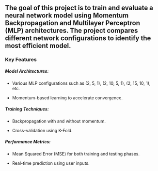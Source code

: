 ## The goal of this project is to train and evaluate a neural network model using Momentum Backpropagation and Multilayer Perceptron (MLP) architectures. The project compares different network configurations to identify the most efficient model.
### Key Features
##### Model Architectures:

- Various MLP configurations such as (2, 5, 1), (2, 10, 5, 1), (2, 15, 10, 1), etc.

- Momentum-based learning to accelerate convergence.

##### Training Techniques:

- Backpropagation with and without momentum.

- Cross-validation using K-Fold.

##### Performance Metrics:

- Mean Squared Error (MSE) for both training and testing phases.

- Real-time prediction using user inputs.
